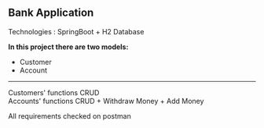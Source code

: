 ## Bank Application

Technologies : SpringBoot + H2 Database

**In this project there are two models:**
+ Customer
+ Account
<hr>
Customers' functions CRUD <br>
Accounts' functions CRUD + Withdraw Money + Add Money

All requirements checked on postman



